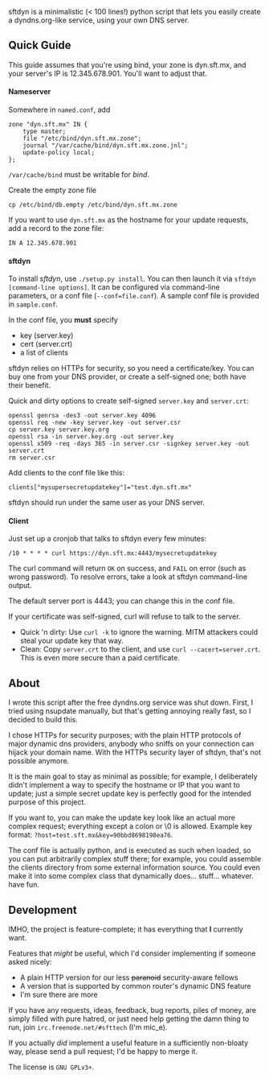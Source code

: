 sftdyn is a minimalistic (< 100 lines!) python script that lets you easily create a dyndns.org-like service, using your own DNS server.

## Quick Guide

This guide assumes that you're using bind, your zone is dyn.sft.mx, and your server's IP is 12.345.678.901. You'll want to adjust that.

#### Nameserver
Somewhere in `named.conf`, add

    zone "dyn.sft.mx" IN {
        type master;
        file "/etc/bind/dyn.sft.mx.zone";
        journal "/var/cache/bind/dyn.sft.mx.zone.jnl";
        update-policy local;
    };

`/var/cache/bind` must be writable for *bind*.

Create the empty zone file

    cp /etc/bind/db.empty /etc/bind/dyn.sft.mx.zone

If you want to use `dyn.sft.mx` as the hostname for your update requests, add a record to the zone file:

    IN A 12.345.678.901

#### sftdyn
To install *sftdyn*, use `./setup.py install`. You can then launch it via `sftdyn [command-line options]`.
It can be configured via command-line parameters, or a conf file (`--conf=file.conf`). A sample conf file is provided in `sample.conf`.

In the conf file, you **must** specify
 - key (server.key)
 - cert (server.crt)
 - a list of clients

sftdyn relies on HTTPs for security, so you need a certificate/key. You can buy one from your DNS provider, or create a self-signed one; both have their benefit.

Quick and dirty options to create self-signed `server.key` and `server.crt`:

    openssl genrsa -des3 -out server.key 4096
    openssl req -new -key server.key -out server.csr
    cp server.key server.key.org
    openssl rsa -in server.key.org -out server.key
    openssl x509 -req -days 365 -in server.csr -signkey server.key -out server.crt
    rm server.csr

Add clients to the conf file like this:

    clients["mysupersecretupdatekey"]="test.dyn.sft.mx"

sftdyn should run under the same user as your DNS server.

#### Client
Just set up a cronjob that talks to sftdyn every few minutes:

    /10 * * * * curl https://dyn.sft.mx:4443/mysecretupdatekey

The curl command will return `OK` on success, and `FAIL` on error (such as wrong password). To resolve errors, take a look at sftdyn command-line output.

The default server port is 4443; you can change this in the conf file.

If your certificate was self-signed, curl will refuse to talk to the server.
 - Quick 'n dirty: Use `curl -k` to ignore the warning. MITM attackers could steal your update key that way.
 - Clean: Copy `server.crt` to the client, and use `curl --cacert=server.crt`. This is even more secure  than a paid certificate.

## About
I wrote this script after the free dyndns.org service was shut down. First, I tried using nsupdate manually, but that's getting annoying really fast, so I decided to build this.

I chose HTTPs for security purposes; with the plain HTTP protocols of major dynamic dns providers, anybody who sniffs on your connection can hijack your domain name. With the HTTPs security layer of sftdyn, that's not possible anymore.

It is the main goal to stay as minimal as possible; for example, I deliberately didn't implement a way to specify the hostname or IP that you want to update; just a simple secret update key is perfectly good for the intended purpose of this project.

If you want to, you can make the update key look like an actual more complex request; everything except a colon or \0 is allowed. Example key format: `?host=test.sft.mx&key=90bbd8698198ea76`.

The conf file is actually python, and is executed as such when loaded, so you can put arbitrarily complex stuff there; for example, you could assemble the clients directory from some external information source. You could even make it into some complex class that dynamically does... stuff... whatever. have fun.

## Development
IMHO, the project is feature-complete; it has everything that **I** currently want.

Features that _might_ be useful, which I'd consider implementing if someone asked nicely:
 - A plain HTTP version for our less ~~paranoid~~ security-aware fellows
 - A version that is supported by common router's dynamic DNS feature
 - I'm sure there are more

If you have any requests, ideas, feedback, bug reports, piles of money, are simply filled with pure hatred, or just need help getting the damn thing to run, join `irc.freenode.net/#sfttech` (I'm mic_e).

If you actually _did_ implement a useful feature in a sufficiently non-bloaty way, please send a pull request; I'd be happy to merge it.

The license is `GNU GPLv3+`.
